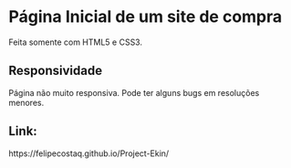 <h1>Página Inicial de um site de compra</h1>
<p>Feita somente com HTML5 e CSS3.</p>
<h2>Responsividade</h2>
 <p>Página não muito responsiva. Pode ter alguns bugs em resoluções menores.</p>
<h2>Link:</h2>
<p>https://felipecostaq.github.io/Project-Ekin/</p>
